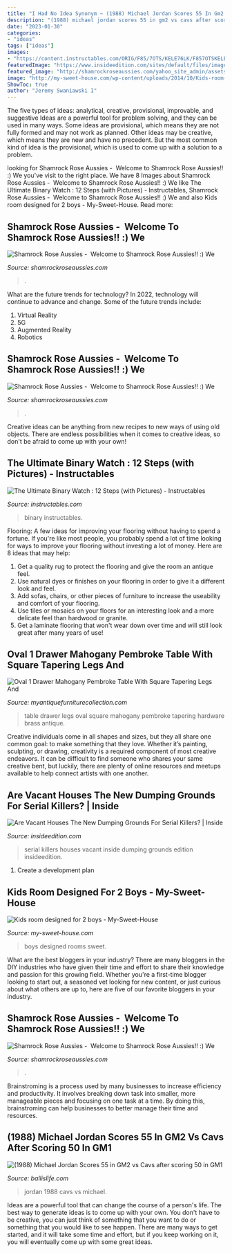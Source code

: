 ```yaml
---
title: "I Had No Idea Synonym ~ (1988) Michael Jordan Scores 55 In Gm2 Vs Cavs After Scoring 50 In Gm1"
description: "(1988) michael jordan scores 55 in gm2 vs cavs after scoring 50 in gm1"
date: "2023-01-30"
categories:
- "ideas"
tags: ["ideas"]
images:
- "https://content.instructables.com/ORIG/F85/7OTS/KELE76LK/F857OTSKELE76LK.jpg?auto=webp&amp;frame=1&amp;width=2100"
featuredImage: "https://www.insideedition.com/sites/default/files/images/2014-10/9151.jpg"
featured_image: "http://shamrockroseaussies.com/yahoo_site_admin/assets/images/DSC_0057.67200721_std.JPG"
image: "http://my-sweet-house.com/wp-content/uploads/2014/10/Kids-room-designed-for-2-boys-4.jpg"
ShowToc: true
author: "Jeremy Swaniawski I"
---
```



The five types of ideas: analytical, creative, provisional, improvable, and suggestive
Ideas are a powerful tool for problem solving, and they can be used in many ways. Some ideas are provisional, which means they are not fully formed and may not work as planned. Other ideas may be creative, which means they are new and have no precedent. But the most common kind of idea is the provisional, which is used to come up with a solution to a problem.

	

		
looking for Shamrock Rose Aussies - ﻿﻿﻿ Welcome to Shamrock Rose Aussies!! :) We you've visit to the right place. We have 8 Images about Shamrock Rose Aussies - ﻿﻿﻿ Welcome to Shamrock Rose Aussies!! :) We like The Ultimate Binary Watch : 12 Steps (with Pictures) - Instructables, Shamrock Rose Aussies - ﻿﻿﻿ Welcome to Shamrock Rose Aussies!! :) We and also Kids room designed for 2 boys - My-Sweet-House. Read more:
		
    
## Shamrock Rose Aussies - ﻿﻿﻿ Welcome To Shamrock Rose Aussies!! :) We

<img loading=lazy src="http://shamrockroseaussies.com/yahoo_site_admin/assets/images/DSC_0701.10500356_std.jpg" onerror="this.onerror=null;this.src='https://tse2.mm.bing.net/th?id=OIP.n1B__4ogrLgn87wogsi34wHaD3&amp;pid=15.1';" alt="Shamrock Rose Aussies - ﻿﻿﻿ Welcome to Shamrock Rose Aussies!! :) We">

_Source: shamrockroseaussies.com_

>. 

	

What are the future trends for technology?
In 2022, technology will continue to advance and change. Some of the future trends include: 
1. Virtual Reality 
2. 5G 
3. Augmented Reality 
4. Robotics 

    
## Shamrock Rose Aussies - ﻿﻿﻿ Welcome To Shamrock Rose Aussies!! :) We

<img loading=lazy src="http://shamrockroseaussies.com/yahoo_site_admin/assets/images/DSC_0057.67200721_std.JPG" onerror="this.onerror=null;this.src='https://tse1.mm.bing.net/th?id=OIP.frxP2Yo9x5koqhpba3nYWQHaFS&amp;pid=15.1';" alt="Shamrock Rose Aussies - ﻿﻿﻿ Welcome to Shamrock Rose Aussies!! :) We">

_Source: shamrockroseaussies.com_

>. 

	

Creative ideas can be anything from new recipes to new ways of using old objects. There are endless possibilities when it comes to creative ideas, so don't be afraid to come up with your own!

    
## The Ultimate Binary Watch : 12 Steps (with Pictures) - Instructables

<img loading=lazy src="https://content.instructables.com/ORIG/F85/7OTS/KELE76LK/F857OTSKELE76LK.jpg?auto=webp&amp;frame=1&amp;width=2100" onerror="this.onerror=null;this.src='https://tse2.mm.bing.net/th?id=OIP.Cf7sz5zVUXMLB6ZvBEmDAwHaGL&amp;pid=15.1';" alt="The Ultimate Binary Watch : 12 Steps (with Pictures) - Instructables">

_Source: instructables.com_

>binary instructables. 

	

Flooring: A few ideas for improving your flooring without having to spend a fortune.
If you're like most people, you probably spend a lot of time looking for ways to improve your flooring without investing a lot of money. Here are 8 ideas that may help: 
1. Get a quality rug to protect the flooring and give the room an antique feel. 
2. Use natural dyes or finishes on your flooring in order to give it a different look and feel. 
3. Add sofas, chairs, or other pieces of furniture to increase the useability and comfort of your flooring. 
4. Use tiles or mosaics on your floors for an interesting look and a more delicate feel than hardwood or granite. 
5. Get a laminate flooring that won't wear down over time and will still look great after many years of use! 

    
## Oval 1 Drawer Mahogany Pembroke Table With Square Tapering Legs And

<img loading=lazy src="https://d29jd5m3t61t9.cloudfront.net/myantiquefurniturecollection.com/images/fbfiles/images/EAB36F3B-EAA1-4605-AAB1-201A0165BE09-gukcskcfp4_v_1521886652.jpeg" onerror="this.onerror=null;this.src='https://tse3.mm.bing.net/th?id=OIP.vpqty3GOR-78sWOSxO_T8wHaJP&amp;pid=15.1';" alt="Oval 1 Drawer Mahogany Pembroke Table With Square Tapering Legs And">

_Source: myantiquefurniturecollection.com_

>table drawer legs oval square mahogany pembroke tapering hardware brass antique. 

	

Creative individuals come in all shapes and sizes, but they all share one common goal: to make something that they love. Whether it’s painting, sculpting, or drawing, creativity is a required component of most creative endeavors. It can be difficult to find someone who shares your same creative bent, but luckily, there are plenty of online resources and meetups available to help connect artists with one another.

    
## Are Vacant Houses The New Dumping Grounds For Serial Killers? | Inside

<img loading=lazy src="https://www.insideedition.com/sites/default/files/images/2014-10/9151.jpg" onerror="this.onerror=null;this.src='https://tse1.mm.bing.net/th?id=OIP.eL2-zjbrTPsB_zx2318VDAHaEK&amp;pid=15.1';" alt="Are Vacant Houses The New Dumping Grounds For Serial Killers? | Inside">

_Source: insideedition.com_

>serial killers houses vacant inside dumping grounds edition insideedition. 

	

1. Create a development plan 

    
## Kids Room Designed For 2 Boys - My-Sweet-House

<img loading=lazy src="http://my-sweet-house.com/wp-content/uploads/2014/10/Kids-room-designed-for-2-boys-4.jpg" onerror="this.onerror=null;this.src='https://tse4.mm.bing.net/th?id=OIP.jS1_hYfaLkj265OVneOJ2gHaFF&amp;pid=15.1';" alt="Kids room designed for 2 boys - My-Sweet-House">

_Source: my-sweet-house.com_

>boys designed rooms sweet. 

	

What are the best bloggers in your industry?
There are many bloggers in the DIY industries who have given their time and effort to share their knowledge and passion for this growing field. Whether you're a first-time blogger looking to start out, a seasoned vet looking for new content, or just curious about what others are up to, here are five of our favorite bloggers in your industry.

    
## Shamrock Rose Aussies - ﻿﻿﻿ Welcome To Shamrock Rose Aussies!! :) We

<img loading=lazy src="http://shamrockroseaussies.com/yahoo_site_admin/assets/images/DSC_0057.262174106_std.JPG" onerror="this.onerror=null;this.src='https://tse2.mm.bing.net/th?id=OIP.V-cOJIil4Yf1_31_3gn6iwHaE-&amp;pid=15.1';" alt="Shamrock Rose Aussies - ﻿﻿﻿ Welcome to Shamrock Rose Aussies!! :) We">

_Source: shamrockroseaussies.com_

>. 

	

Brainstroming is a process used by many businesses to increase efficiency and productivity. It involves breaking down task into smaller, more manageable pieces and focusing on one task at a time. By doing this, brainstroming can help businesses to better manage their time and resources.

    
## (1988) Michael Jordan Scores 55 In GM2 Vs Cavs After Scoring 50 In GM1

<img loading=lazy src="https://dsz7vodgjx60a.cloudfront.net/wp-content/uploads/2015/05/01183718/jordan-vs-cavs-1988.jpg" onerror="this.onerror=null;this.src='https://tse4.mm.bing.net/th?id=OIP.SV_lW-5a6ouXicMK4et1eAHaK-&amp;pid=15.1';" alt="(1988) Michael Jordan Scores 55 in GM2 vs Cavs after scoring 50 in GM1">

_Source: ballislife.com_

>jordan 1988 cavs vs michael. 

	

Ideas are a powerful tool that can change the course of a person's life. The best way to generate ideas is to come up with your own. You don't have to be creative, you can just think of something that you want to do or something that you would like to see happen. There are many ways to get started, and it will take some time and effort, but if you keep working on it, you will eventually come up with some great ideas.

